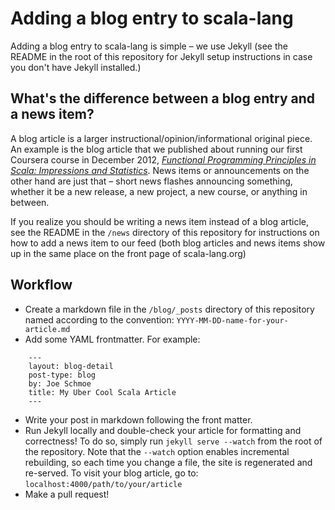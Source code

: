 # Adding a blog entry to scala-lang

Adding a blog entry to scala-lang is simple – we use Jekyll (see the README in
the root of this repository for Jekyll setup instructions in case you don't
have Jekyll installed.)

## What's the difference between a blog entry and a news item?

A blog article is a larger instructional/opinion/informational original piece.
An example is the blog article that we published about running our first
Coursera course in December 2012,
_[Functional Programming Principles in Scala: Impressions and Statistics](http://docs.scala-lang.org/news/functional-programming-principles-in-scala-impressions-and-statistics.html)_.
News items
or announcements on the other hand are just that – short news flashes
announcing something, whether it be a new release, a new project, a new
course, or anything in between.

If you realize you should be writing a news item instead of a blog article,
see the README in the `/news` directory of this repository for instructions on
how to add a news item to our feed (both blog articles and news items show up
in the same place on the front page of scala-lang.org)

## Workflow

- Create a markdown file in the `/blog/_posts` directory of this repository named according to the convention: `YYYY-MM-DD-name-for-your-article.md`
- Add some YAML frontmatter. For example:

```
    ---
    layout: blog-detail
    post-type: blog
    by: Joe Schmoe
    title: My Uber Cool Scala Article
    ---
```

- Write your post in markdown following the front matter.
- Run Jekyll locally and double-check your article for formatting and correctness! To do so, simply run `jekyll serve --watch` from the root of the repository. Note that the `--watch` option enables incremental rebuilding, so each time you change a file, the site is regenerated and re-served. To visit your blog article, go to: `localhost:4000/path/to/your/article`
- Make a pull request!
